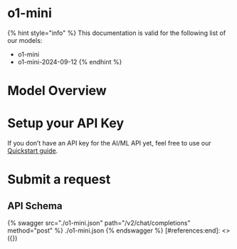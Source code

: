 [#references:start]: <> ({ "template": "openapi" })
# o1-mini

{% hint style="info" %}
This documentation is valid for the following list of our models:
* o1-mini
* o1-mini-2024-09-12
{% endhint %}

# Model Overview


# Setup your API Key
If you don’t have an API key for the AI/ML API yet, feel free to use our [Quickstart guide](https://docs.aimlapi.com/quickstart/setting-up).

# Submit a request
## API Schema
{% swagger src="./o1-mini.json" path="/v2/chat/completions" method="post" %}
./o1-mini.json
{% endswagger %}
[#references:end]: <> ({})